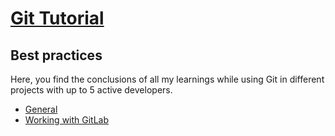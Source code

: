 # [Git Tutorial](../README.md)

## Best practices

Here, you find the conclusions of all my learnings while using Git in different projects with up to 5 active developers.

* [General](general.md)
* [Working with GitLab](gitlab.md)
